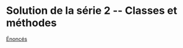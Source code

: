 # Solution de la série 2 -- Classes et méthodes

[Énoncés](https://epfl-cs-112-ma.github.io/series/02-classes.html)
